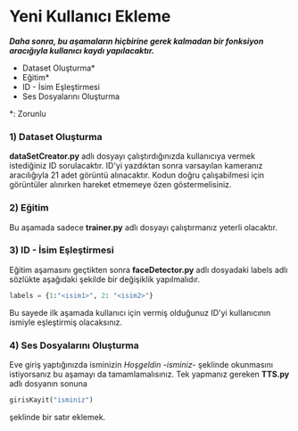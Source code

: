 # Yeni Kullanıcı Ekleme

**_Daha sonra, bu aşamaların hiçbirine gerek kalmadan bir fonksiyon aracığıyla kullanıcı kaydı yapılacaktır._**

* Dataset Oluşturma*
* Eğitim*
* ID - İsim Eşleştirmesi
* Ses Dosyalarını Oluşturma

*: Zorunlu
### 1) Dataset Oluşturma 
**dataSetCreator.py** adlı dosyayı çalıştırdığınızda kullanıcıya vermek istediğiniz ID sorulacaktır. 
ID'yi yazdıktan sonra varsayılan kameranız aracılığıyla 21 adet görüntü alınacaktır.
Kodun doğru çalışabilmesi için görüntüler alınırken hareket etmemeye özen göstermelisiniz.

### 2) Eğitim
Bu aşamada sadece **trainer.py** adlı dosyayı çalıştırmanız yeterli olacaktır.

### 3) ID - İsim Eşleştirmesi
Eğitim aşamasını geçtikten sonra **faceDetector.py** adlı dosyadaki labels adlı sözlükte aşağıdaki şekilde bir değişiklik yapılmalıdır. 
```python
labels = {1:"<isim1>", 2: "<isim2>"}
```
Bu sayede ilk aşamada kullanıcı için vermiş olduğunuz ID'yi kullanıcının ismiyle eşleştirmiş olacaksınız.

### 4) Ses Dosyalarını Oluşturma
Eve giriş yaptığınızda isminizin *Hoşgeldin -isminiz-* şeklinde okunmasını istiyorsanız bu aşamayı da tamamlamalısınız. 
Tek yapmanız gereken **TTS.py** adlı dosyanın sonuna
```python
girisKayit("isminiz")
```
şeklinde bir satır eklemek.

